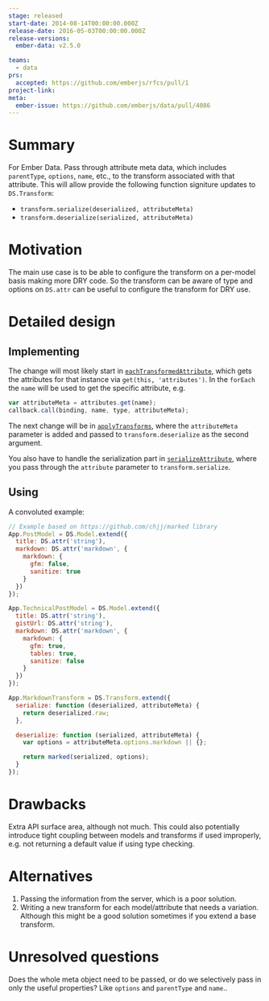 ```yaml
---
stage: released
start-date: 2014-08-14T00:00:00.000Z
release-date: 2016-05-03T00:00:00.000Z
release-versions:
  ember-data: v2.5.0

teams:
  - data
prs:
  accepted: https://github.com/emberjs/rfcs/pull/1
project-link:
meta:
  ember-issue: https://github.com/emberjs/data/pull/4086
---
```


# Summary

For Ember Data. Pass through attribute meta data, which includes `parentType`, `options`, `name`, etc.,
to the transform associated with that attribute. This will allow provide the following function signiture updates to `DS.Transform`:

* `transform.serialize(deserialized, attributeMeta)`
* `transform.deserialize(serialized, attributeMeta)`

# Motivation

The main use case is to be able to configure the transform
on a per-model basis making more DRY code. So the transform can be aware of type and options on `DS.attr` can
be useful to configure the transform for DRY use.

# Detailed design

## Implementing

The change will most likely start in [`eachTransformedAttribute`][1], which gets the attributes for that instance via `get(this, 'attributes')`. In the `forEach` the `name` will be used to get the specific attribute, e.g.

```js
var attributeMeta = attributes.get(name);
callback.call(binding, name, type, attributeMeta);
```

The next change will be in [`applyTransforms`][2], where the `attributeMeta` parameter is added and passed to `transform.deserialize` as the second argument.

You also have to handle the serialization part in [`serializeAttribute`][3], where you pass through the `attribute` parameter to `transform.serialize`.

## Using

A convoluted example:

```js
// Example based on https://github.com/chjj/marked library
App.PostModel = DS.Model.extend({
  title: DS.attr('string'),
  markdown: DS.attr('markdown', {
    markdown: {
      gfm: false,
      sanitize: true
    }
  })
});

App.TechnicalPostModel = DS.Model.extend({
  title: DS.attr('string'),
  gistUrl: DS.attr('string'),
  markdown: DS.attr('markdown', {
    markdown: {
      gfm: true,
      tables: true,
      sanitize: false
    }
  })
});

App.MarkdownTransform = DS.Transform.extend({
  serialize: function (deserialized, attributeMeta) {
    return deserialized.raw;
  },

  deserialize: function (serialized, attributeMeta) {
    var options = attributeMeta.options.markdown || {};

    return marked(serialized, options);
  }
});
```

# Drawbacks

Extra API surface area, although not much. This could also potentially introduce tight coupling between models and transforms if used improperly, e.g. not returning a default value if using type checking.

# Alternatives

1. Passing the information from the server, which is a poor solution.
2. Writing a new transform for each model/attribute that needs a variation. Although this might be a good solution sometimes if you extend a base transform.

# Unresolved questions

Does the whole meta object need to be passed, or do we selectively pass in only the useful properties? Like
`options` and `parentType` and `name`..



[1]: https://github.com/emberjs/data/blob/master/packages/ember-data/lib/system/model/attributes.js#L193
[2]: https://github.com/emberjs/data/blob/master/packages/ember-data/lib/serializers/json_serializer.js#L117
[3]: https://github.com/emberjs/data/blob/master/packages/ember-data/lib/serializers/json_serializer.js#L528
